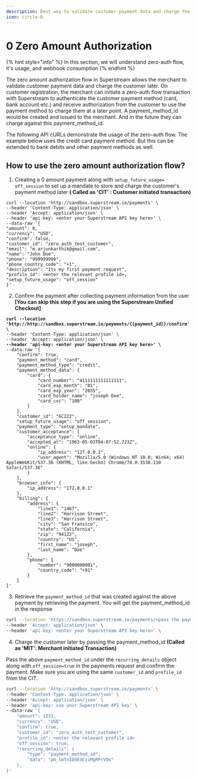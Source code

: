 ```yaml
---
description: Best way to validate customer payment data and charge the customer later
icon: circle-0
---
```


# 0️ Zero Amount Authorization

{% hint style="info" %}
In this section, we will understand zero-auth flow, it's usage, and webhook consumption
{% endhint %}

The zero amount authorization flow in Superstream allows the merchant to validate customer payment data and charge the customer later. On customer registration, the merchant can initiate a zero-auth flow transaction with Superstream to authenticate the customer payment method (card, bank account etc.) and receive authorization from the customer to use the payment method to charge them at a later point. A payment\_method\_id would be created and issued to the merchant. And in the future they can charge against this payment\_method\_id.

The following API cURLs demonstrate the usage of the zero-auth flow. The example below uses the credit card payment method. But this can be extended to bank debits and other payment methods as well.

## How to use the zero amount authorization flow?

1. Creating a 0 amount payment along with `setup_future_usage= off_session` to set up a mandate to store and charge the customer's payment method later **( Called as 'CIT' : Customer initiated transaction)**

```shell
curl --location 'http://sandbox.superstream.io/payments' \
--header 'Content-Type: application/json' \
--header 'Accept: application/json' \
--header 'api-key: <enter your Superstream API key here>' \
--data-raw '{
"amount": 0,
"currency": "USD",
"confirm": false,
"customer_id": "zero_auth_test_customer",
"email": "m.arjunkarthik@gmail.com",
"name": "John Doe",
"phone": "999999999",
"phone_country_code": "+1",
"description": "Its my first payment request",
"profile_id": <enter the relevant profile id>,
"setup_future_usage": "off_session"
}'

```

2. Confirm the payment after collecting payment information from the user **\[You can skip this step if you are using the Superstream Unified Checkout]**

<pre class="language-bash"><code class="lang-bash"><strong>curl --location 'http://http://sandbox.superstream.io/payments/{{payment_id}}/confirm' \
</strong>--header 'Content-Type: application/json' \
--header 'Accept: application/json' \
<strong>--header 'api-key: &#x3C;enter your Superstream API key here>' \
</strong>--data-raw '{
    "confirm": true,
    "payment_method": "card",
    "payment_method_type": "credit",
    "payment_method_data": {
        "card": {
            "card_number": "4111111111111111",
            "card_exp_month": "01",
            "card_exp_year": "2035",
            "card_holder_name": "joseph Doe",
            "card_cvc": "100"
        }
    },
    "customer_id": "GC222",
    "setup_future_usage": "off_session",
    "payment_type": "setup_mandate",
    "customer_acceptance": {
        "acceptance_type": "online",
        "accepted_at": "1963-05-03T04:07:52.723Z",
        "online": {
            "ip_address": "127.0.0.1",
            "user_agent": "Mozilla/5.0 (Windows NT 10.0; Win64; x64) AppleWebKit/537.36 (KHTML, like Gecko) Chrome/70.0.3538.110 Safari/537.36"
        }
    },
    "browser_info": {
        "ip_address": "172.0.0.1"
    },
    "billing": {
        "address": {
            "line1": "1467",
            "line2": "Harrison Street",
            "line3": "Harrison Street",
            "city": "San Fransico",
            "state": "California",
            "zip": "94122",
            "country": "US",
            "first_name": "joseph",
            "last_name": "Doe"
        },
        "phone": {
            "number": "9000000001",
            "country_code": "+91"
        }
    }
}'
</code></pre>

3. Retrieve the `payment_method_id` that was created against the above payment by retrieving the payment. You will get the payment\_method\_id in the response

```bash
curl --location 'https://sandbox.superstream.io/payments/<pass the payment_id>' \
--header 'Accept: application/json' \
--header 'api-key: <enter your Superstream API key here>' \
```

4. Charge the customer later by passing the payment\_method\_id **(Called as 'MIT': Merchant initiated Transaction)**

Pass the above `payment_method_id` under the `recurring_details` object along with `off_session=true` in the payments request and confirm the payment. Make sure you are using the same `customer_id` and `profile_id` from the CIT.

```bash
curl --location 'http://sandbox.superstream.io/payments' \
--header 'Content-Type: application/json' \
--header 'Accept: application/json' \
--header 'api-key: use your Superstream API key' \
--data-raw '{
    "amount": 1231,
    "currency": "USD",
    "confirm": true,
    "customer_id": "zero_auth_test_customer",
    "profile_id": <enter the relevant profile id>
    "off_session": true,
    "recurring_details": {
        "type": "payment_method_id",
        "data": "pm_lmTnIO5EdCiiMgRPrV9x"
    },
}'
```
